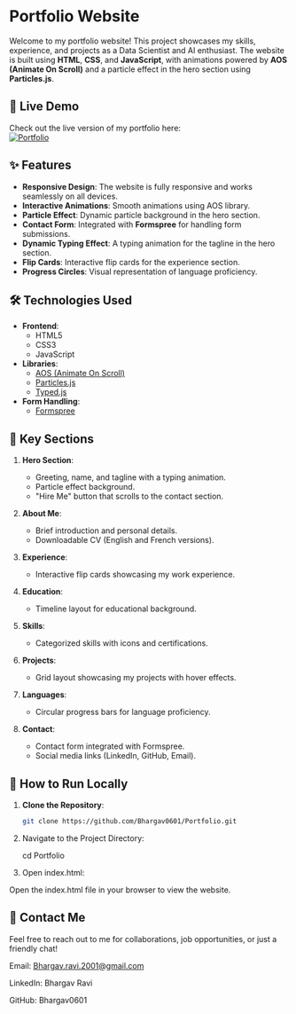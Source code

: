 # Portfolio Website

Welcome to my portfolio website! This project showcases my skills, experience, and projects as a Data Scientist and AI enthusiast. The website is built using **HTML**, **CSS**, and **JavaScript**, with animations powered by **AOS (Animate On Scroll)** and a particle effect in the hero section using **Particles.js**.

## 🚀 Live Demo

Check out the live version of my portfolio here:  
[![Portfolio](https://img.shields.io/badge/Portfolio-Live-green)](https://bhargav0601.github.io/Portfolio)

## ✨ Features

- **Responsive Design**: The website is fully responsive and works seamlessly on all devices.
- **Interactive Animations**: Smooth animations using AOS library.
- **Particle Effect**: Dynamic particle background in the hero section.
- **Contact Form**: Integrated with **Formspree** for handling form submissions.
- **Dynamic Typing Effect**: A typing animation for the tagline in the hero section.
- **Flip Cards**: Interactive flip cards for the experience section.
- **Progress Circles**: Visual representation of language proficiency.

## 🛠️ Technologies Used

- **Frontend**:
  - HTML5
  - CSS3
  - JavaScript
- **Libraries**:
  - [AOS (Animate On Scroll)](https://michalsnik.github.io/aos/)
  - [Particles.js](https://vincentgarreau.com/particles.js/)
  - [Typed.js](https://mattboldt.com/demos/typed-js/)
- **Form Handling**:
  - [Formspree](https://formspree.io/)


## 🎯 Key Sections

1. **Hero Section**:
   - Greeting, name, and tagline with a typing animation.
   - Particle effect background.
   - "Hire Me" button that scrolls to the contact section.

2. **About Me**:
   - Brief introduction and personal details.
   - Downloadable CV (English and French versions).

3. **Experience**:
   - Interactive flip cards showcasing my work experience.

4. **Education**:
   - Timeline layout for educational background.

5. **Skills**:
   - Categorized skills with icons and certifications.

6. **Projects**:
   - Grid layout showcasing my projects with hover effects.

7. **Languages**:
   - Circular progress bars for language proficiency.

8. **Contact**:
   - Contact form integrated with Formspree.
   - Social media links (LinkedIn, GitHub, Email).

## 🚀 How to Run Locally

1. **Clone the Repository**:
   ```bash
   git clone https://github.com/Bhargav0601/Portfolio.git

2. Navigate to the Project Directory:

    cd Portfolio


3. Open index.html:

Open the index.html file in your browser to view the website.



## 📧 Contact Me

Feel free to reach out to me for collaborations, job opportunities, or just a friendly chat!

Email: Bhargav.ravi.2001@gmail.com

LinkedIn: Bhargav Ravi

GitHub: Bhargav0601